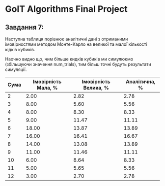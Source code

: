 # GoIT Algorithms Final Project

## Завдання 7:

Наступна таблиця порівнює аналітичні дані з отриманими імовірностями методом Монте-Карло на великої та малої кількості кідків кубиків.

Наочно видно що, чим більше кидків кубиків ми симулюємо (збільшуючи значення num_trials), тим більш точні будуть результати симуляції.

| Сума               | Імовірність Мала, %  | Імовірність Велика, % | Аналітична, %       
| ------------------ | -------------------- | --------------------- | --------------------
| 2                  | 2.00                 | 2.82                  | 2.78                
| 3                  | 8.00                 | 5.60                  | 5.56                
| 4                  | 8.00                 | 8.30                  | 8.33                
| 5                  | 9.00                 | 11.47                 | 11.11               
| 6                  | 18.00                | 13.87                 | 13.89               
| 7                  | 16.00                | 16.41                 | 16.67               
| 8                  | 14.00                | 13.08                 | 13.89               
| 9                  | 11.00                | 11.46                 | 11.11               
| 10                 | 6.00                 | 8.64                  | 8.33                
| 11                 | 5.00                 | 5.65                  | 5.56                
| 12                 | 3.00                 | 2.70                  | 2.78                